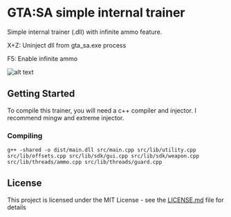 # GTA:SA simple internal trainer

Simple internal trainer (.dll) with infinite ammo feature.

X+Z: Uninject dll from gta_sa.exe process

F5: Enable infinite ammo

![alt text](http://h4570.net/gta_sa_trainer2.png)

## Getting Started

To compile this trainer, you will need a c++ compiler and injector. I recommend mingw and extreme injector.

### Compiling

```
g++ -shared -o dist/main.dll src/main.cpp src/lib/utility.cpp src/lib/offsets.cpp src/lib/sdk/gui.cpp src/lib/sdk/weapon.cpp src/lib/threads/ammo.cpp src/lib/threads/guard.cpp
```

## License

This project is licensed under the MIT License - see the [LICENSE.md](LICENSE.md) file for details
